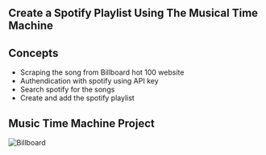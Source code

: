 <h2>Create a Spotify Playlist Using The Musical Time Machine</h2>
<h2>Concepts</h2>
<ul>
  <li>Scraping the song from Billboard hot 100 website</li>
  <li>Authendication with spotify using API key</li>
   <li>Search spotify for the songs</li>
<li>Create and add the spotify playlist</li>
</ul>
<h2>Music Time Machine Project</h2>
<img src="billboard.gif" alt="Billboard">
